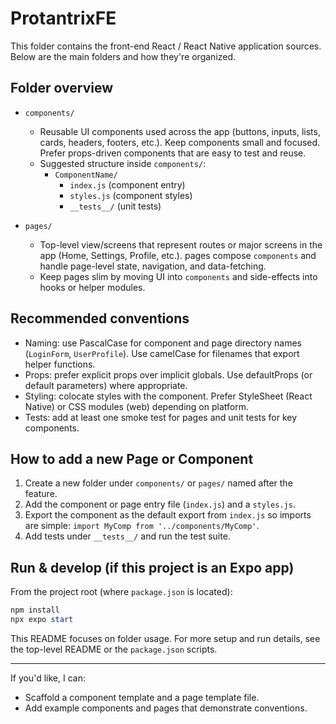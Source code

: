 # ProtantrixFE

This folder contains the front-end React / React Native application sources. Below are the main folders and how they're organized.

## Folder overview

- `components/`
	- Reusable UI components used across the app (buttons, inputs, lists, cards, headers, footers, etc.). Keep components small and focused. Prefer props-driven components that are easy to test and reuse.
	- Suggested structure inside `components/`:
		- `ComponentName/`
			- `index.js` (component entry)
			- `styles.js` (component styles)
			- `__tests__/` (unit tests)

- `pages/`
	- Top-level view/screens that represent routes or major screens in the app (Home, Settings, Profile, etc.). pages compose `components` and handle page-level state, navigation, and data-fetching.
	- Keep pages slim by moving UI into `components` and side-effects into hooks or helper modules.

## Recommended conventions

- Naming: use PascalCase for component and page directory names (`LoginForm`, `UserProfile`). Use camelCase for filenames that export helper functions.
- Props: prefer explicit props over implicit globals. Use defaultProps (or default parameters) where appropriate.
- Styling: colocate styles with the component. Prefer StyleSheet (React Native) or CSS modules (web) depending on platform.
- Tests: add at least one smoke test for pages and unit tests for key components.

## How to add a new Page or Component

1. Create a new folder under `components/` or `pages/` named after the feature.
2. Add the component or page entry file (`index.js`) and a `styles.js`.
3. Export the component as the default export from `index.js` so imports are simple: `import MyComp from '../components/MyComp'`.
4. Add tests under `__tests__/` and run the test suite.

## Run & develop (if this project is an Expo app)

From the project root (where `package.json` is located):

```powershell
npm install
npx expo start
```

This README focuses on folder usage. For more setup and run details, see the top-level README or the `package.json` scripts.

---
If you'd like, I can:
- Scaffold a component template and a page template file.
- Add example components and pages that demonstrate conventions.

